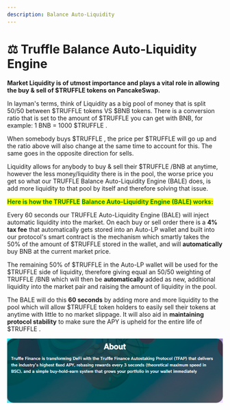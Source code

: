 ```yaml
---
description: Balance Auto-Liquidity
---
```


# ⚖ Truffle Balance Auto-Liquidity Engine

**Market Liquidity is of utmost importance and plays a vital role in allowing the buy & sell of $TRUFFLE tokens on PancakeSwap.**

In layman's terms, think of Liquidity as a big pool of money that is split 50/50 between $TRUFFLE tokens VS $BNB tokens. There is a conversion ratio that is set to the amount of $TRUFFLE you can get with BNB, for example: 1 BNB = 1000 $TRUFFLE .

When somebody buys $TRUFFLE , the price per $TRUFFLE will go up and the ratio above will also change at the same time to account for this. The same goes in the opposite direction for sells.

Liquidity allows for anybody to buy & sell their $TRUFFLE /BNB at anytime, however the less money/liquidity there is in the pool, the worse price you get so what our TRUFFLE Balance Auto-Liquidity Engine (BALE) does, is add more liquidity to that pool by itself and therefore solving that issue.



<mark style="color:green;">**Here is how the TRUFFLE**</mark> <mark style="color:green;"></mark><mark style="color:green;"></mark> <mark style="color:green;"></mark><mark style="color:green;">**Balance Auto-Liquidity Engine (BALE) works:**</mark>

Every 60 seconds our TRUFFLE Auto-Liquidity Engine (BALE) will inject automatic liquidity into the market. On each buy or sell order there is a **4% tax fee** that automatically gets stored into an Auto-LP wallet and built into our protocol's smart contract is the mechanism which smartly takes the 50% of the amount of $TRUFFLE stored in the wallet, and will **automatically** buy BNB at the current market price.

The remaining 50% of $TRUFFLE in the Auto-LP wallet will be used for the $TRUFFLE side of liquidity, therefore giving equal an 50/50 weighting of TRUFFLE /BNB which will then be **automatically** added as new, additional liquidity into the market pair and raising the amount of liquidity in the pool.

The BALE will do this **60 seconds** by adding more and more liquidity to the pool which will allow $TRUFFLE token holders to easily sell their tokens at anytime with little to no market slippage. It will also aid in **maintaining protocol stability** to make sure the APY is upheld for the entire life of $TRUFFLE .

![](<.gitbook/assets/AUTO STAKING (1).PNG>)
